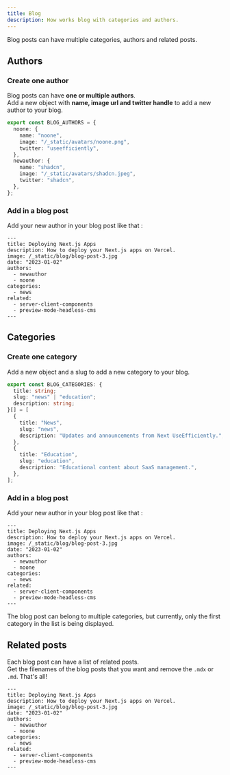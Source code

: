 ```yaml
---
title: Blog
description: How works blog with categories and authors.
---
```


Blog posts can have multiple categories, authors and related posts.

## Authors

### Create one author

Blog posts can have **one or multiple authors**. <br /> Add a new object with **name, image url and twitter handle** to add a new author to your blog.

```ts title="config/blog.ts" {7-11}
export const BLOG_AUTHORS = {
  noone: {
    name: "noone",
    image: "/_static/avatars/noone.png",
    twitter: "useefficiently",
  },
  newauthor: {
    name: "shadcn",
    image: "/_static/avatars/shadcn.jpeg",
    twitter: "shadcn",
  },
};
```

### Add in a blog post

Add your new author in your blog post like that :

```mdx {6-8}
---
title: Deploying Next.js Apps
description: How to deploy your Next.js apps on Vercel.
image: /_static/blog/blog-post-3.jpg
date: "2023-01-02"
authors:
  - newauthor
  - noone
categories:
  - news
related:
  - server-client-components
  - preview-mode-headless-cms
---
```

## Categories

### Create one category

Add a new object and a slug to add a new category to your blog.

```ts title="config/blog.ts" {3,6-10}
export const BLOG_CATEGORIES: {
  title: string;
  slug: "news" | "education";
  description: string;
}[] = [
  {
    title: "News",
    slug: "news",
    description: "Updates and announcements from Next UseEfficiently.",
  },
  {
    title: "Education",
    slug: "education",
    description: "Educational content about SaaS management.",
  },
];
```

### Add in a blog post

Add your new author in your blog post like that :

```mdx {9-10}
---
title: Deploying Next.js Apps
description: How to deploy your Next.js apps on Vercel.
image: /_static/blog/blog-post-3.jpg
date: "2023-01-02"
authors:
  - newauthor
  - noone
categories:
  - news
related:
  - server-client-components
  - preview-mode-headless-cms
---
```

<Callout type="warning">
  The blog post can belong to multiple categories, but currently, only the first
  category in the list is being displayed.
</Callout>

## Related posts

Each blog post can have a list of related posts. <br/> Get the filenames of the blog posts that you want and remove the `.mdx` or `.md`. That's all!

```mdx {11-13}
---
title: Deploying Next.js Apps
description: How to deploy your Next.js apps on Vercel.
image: /_static/blog/blog-post-3.jpg
date: "2023-01-02"
authors:
  - newauthor
  - noone
categories:
  - news
related:
  - server-client-components
  - preview-mode-headless-cms
---
```

